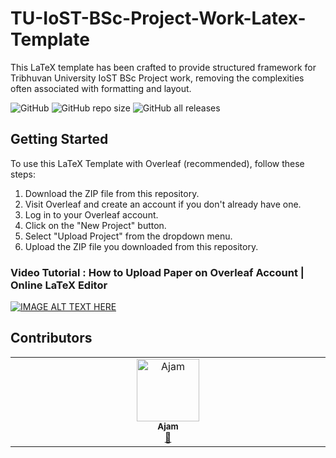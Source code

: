 # TU-IoST-BSc-Project-Work-Latex-Template
This LaTeX template has been crafted to provide structured framework for Tribhuvan University IoST BSc Project work, removing the complexities often associated with formatting and layout.

![GitHub](https://img.shields.io/github/license/avashkattel/TU-IoST-BSc-Project-Work-Latex-Template) ![GitHub repo size](https://img.shields.io/github/repo-size/avashkattel/TU-IoST-BSc-Project-Work-Latex-Template) ![GitHub all releases](https://img.shields.io/github/downloads/avashkattel/TU-IoST-BSc-Project-Work-Latex-Template/total)

## Getting Started
To use this LaTeX Template with Overleaf (recommended), follow these steps:

1. Download the ZIP file from this repository.
2. Visit Overleaf and create an account if you don't already have one.
3. Log in to your Overleaf account.
4. Click on the "New Project" button.
5. Select "Upload Project" from the dropdown menu.
6. Upload the ZIP file you downloaded from this repository.

### Video Tutorial : How to Upload Paper on Overleaf Account | Online LaTeX Editor
[![IMAGE ALT TEXT HERE](https://img.youtube.com/vi/aRHGdbVe4q4/0.jpg)](https://youtube.com/watch?v=aRHGdbVe4q4)

## Contributors

<!-- ALL-CONTRIBUTORS-LIST:START - Do not remove or modify this section -->
<!-- prettier-ignore-start -->
<!-- markdownlint-disable -->
<table>
  <tbody>
    <tr>
      <td align="center" valign="top" width="14.28%"><a href="https://linktr.ee/Azathothas"><img src="https://avatars.githubusercontent.com/u/58171889?v=4?s=100" width="100px;" alt="Ajam"/><br /><sub><b>Ajam</b></sub></a><br /><a href="#question-Azathothas" title="Answering Questions">💬</a></td>
    </tr>
  </tbody>
</table>

<!-- markdownlint-restore -->
<!-- prettier-ignore-end -->

<!-- ALL-CONTRIBUTORS-LIST:END -->
